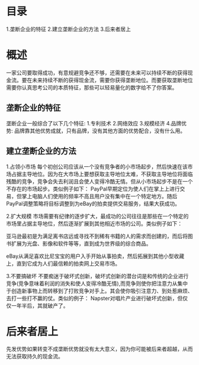 # 目录
1.垄断企业的特征
2.建立垄断企业的方法
3.后来者居上

# 概述
一家公司要取得成功，有意规避竞争还不够，还需要在未来可以持续不断的获得现金流。要在未来持续不断的获得现金流，需要你获得垄断地位。而要获取垄断地位需要你认真思考公司的本质特征，那些可以轻易量化的数字给不了你答案。

## 垄断企业的特征
垄断企业一般综合了以下几个特征:
1.专利技术
2.网络效应
3.规模经济
4.品牌优势: 品牌靠其他优势成就，只有品牌，没有其他方面的优势配合，没有什么用。 

## 建立垄断企业的方法
1.占领小市场
  每个初创公司应该从一个没有竞争者的小市场起步，然后快速在该市场占据主导地位。因为在大市场上要想获取主导地位太难，不获取主导地位将面临残酷的竞争，竞争会失去利润且会使人变得冷酷无情。但从小市场起步不是在一个不存在的市场起步。类似例子如下：
   PayPal早期定位为使人们在掌上上进行交易，但掌上电脑人们使用的频率不高且用户没有集中在一个特定地方。随后PayPal调整策略将目标调整到为eBay的拍卖提供交易服务，结果大获成功。

2.扩大规模
  市场需要有纪律的逐步扩大，最成功的公司往往是那些在一个特定的市场里占据主导地位，然后逐渐扩展到其他相近市场的公司。类似例子如下：

  亚马逊最初是为满足离书店远或寻找不到稀有书籍的人的需求而创建的，而后将图书扩展为光盘、影像和软件等等，直到成为世界级的综合商品。

  eBay从满足喜欢比尼宝宝的用户入手开始从事拍卖，然后拓展到其他小型收藏上，直到它成为人们最信赖的拍卖网上交易市场。

3.不要搞破坏
  不要痴迷于破坏式创新，破坏式创新的潜台词是和传统的企业进行竞争(竞争意味着利润的消失和使人变得冷酷无情),而竞争则使你把注意力从集中于创造新事物上而转移到了打败竞争对手上。其会使你吸引注意力、到处惹麻烦、去打一些打不赢的仗。类似的例子：
  Napster对唱片产业进行破坏式创新，但仅仅一年半后，其就破产了。

# 后来者居上
先发优势如果转变不成垄断优势就没有太大意义，因为你可能被后来者超越，从而无法获取持久的现金流。

